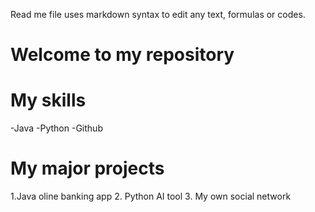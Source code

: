 Read me file uses markdown syntax to edit any text, formulas or codes.

# Welcome to my repository

# My skills
 -Java
 -Python
 -Github

# My major projects
 1.Java oline banking app
 2. Python AI tool
 3. My own social network
